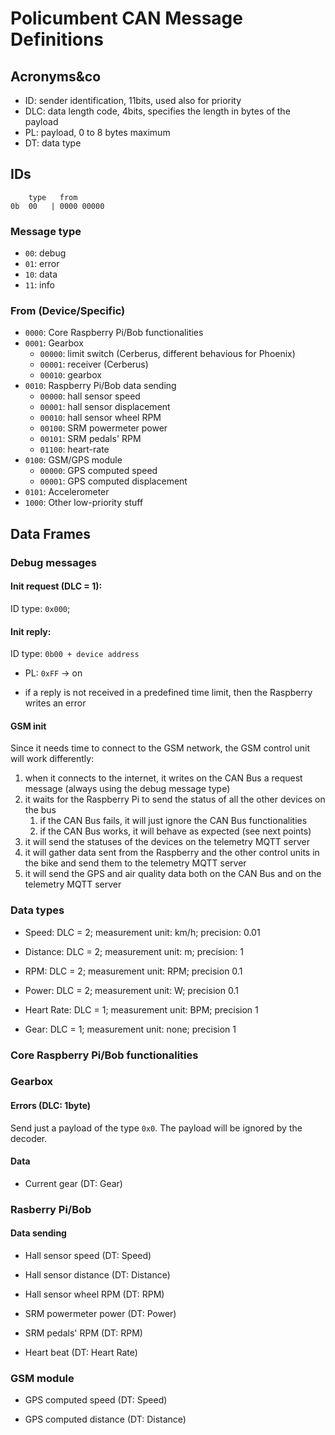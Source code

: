 # Policumbent CAN Message Definitions

## Acronyms&co

- ID: sender identification, 11bits, used also for priority
- DLC: data length code, 4bits, specifies the length in bytes of the payload
- PL: payload, 0 to 8 bytes maximum
- DT: data type

## IDs

```
    type   from
0b  00   | 0000 00000
```

### Message type

- ``00``: debug
- ``01``: error
- ``10``: data
- ``11``: info

### From (Device/Specific)

- ``0000``: Core Raspberry Pi/Bob functionalities
- ``0001``: Gearbox
    - ``00000``: limit switch (Cerberus, different behavious for Phoenix)
    - ``00001``: receiver (Cerberus)
    - ``00010``: gearbox
- ``0010``: Raspberry Pi/Bob data sending
    - ``00000``: hall sensor speed
    - ``00001``: hall sensor displacement
    - ``00010``: hall sensor wheel RPM
    - ``00100``: SRM powermeter power
    - ``00101``: SRM pedals' RPM
    - ``01100``: heart-rate
- ``0100``: GSM/GPS module
    - ``00000``: GPS computed speed
    - ``00001``: GPS computed displacement
    <!-- - ``00010``: GPS coordinates(?) -->
- ``0101``: Accelerometer
- ``1000``: Other low-priority stuff

## Data Frames

### Debug messages

#### Init request (DLC = 1):

ID type: ``0x000``;

#### Init reply:

ID type: ``0b00 + device address``
- PL: ``0xFF`` -> on

- if a reply is not received in a predefined time limit, then the Raspberry
writes an error

#### GSM init

Since it needs time to connect to the GSM network, the GSM control unit will
work differently:
1. when it connects to the internet, it writes on the CAN Bus a request message
(always using the debug message type)
1. it waits for the Raspberry Pi to send the status of all the other devices on
the bus
    1. if the CAN Bus fails, it will just ignore the CAN Bus functionalities
    1. if the CAN Bus works, it will behave as expected (see next points)
1. it will send the statuses of the devices on the telemetry MQTT server
1. it will gather data sent from the Raspberry and the other control units in
the bike and send them to the telemetry MQTT server
1. it will send the GPS and air quality data both on the CAN Bus and on the
telemetry MQTT server

### Data types

- Speed: DLC = 2; measurement unit: km/h; precision: 0.01

- Distance: DLC = 2; measurement unit: m; precision: 1

- RPM: DLC = 2; measurement unit: RPM; precision 0.1

- Power: DLC = 2; measurement unit: W; precision 0.1

- Heart Rate: DLC = 1; measurement unit: BPM; precision 1

- Gear: DLC = 1; measurement unit: none; precision 1

### Core Raspberry Pi/Bob functionalities

### Gearbox

#### Errors (DLC: 1byte)

Send just a payload of the type ``0x0``. The payload will be ignored by the
decoder.

#### Data

- Current gear (DT: Gear)

### Rasberry Pi/Bob

#### Data sending

- Hall sensor speed (DT: Speed)

- Hall sensor distance (DT: Distance)

- Hall sensor wheel RPM (DT: RPM)

- SRM powermeter power (DT: Power)

- SRM pedals' RPM (DT: RPM)

- Heart beat (DT: Heart Rate)

### GSM module

- GPS computed speed (DT: Speed)

- GPS computed distance (DT: Distance)

<!-- - Coordinates (DLC = 8(?)): to be defined -->